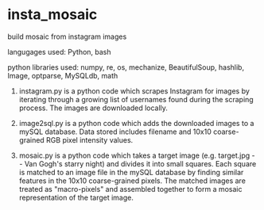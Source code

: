 insta_mosaic
============

build mosaic from instagram images

langugages used: Python, bash

python libraries used: numpy, re, os, mechanize, BeautifulSoup, hashlib, Image, optparse, MySQLdb, math

1. instagram.py is a python code which scrapes Instagram for images by iterating through a growing list of usernames found during the scraping process. The images are downloaded locally.

2. image2sql.py is a python code which adds the downloaded images to a mySQL database. Data stored includes filename and 10x10 coarse-grained RGB pixel intensity values.

3. mosaic.py is a python code which takes a target image (e.g. target.jpg -- Van Gogh's starry night) and divides it into small squares. Each square is matched to an image file in the mySQL database by finding similar features in the 10x10 coarse-grained pixels. The matched images are treated as "macro-pixels" and assembled together to form a mosaic representation of the target image.
